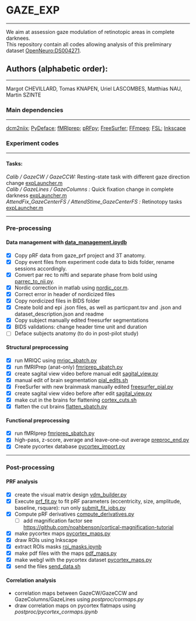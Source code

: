 # GAZE_EXP
---
We aim at assession gaze modulation of retinotopic areas in complete darknees.</br>
This repository contain all codes allowing analysis of this preliminary dataset [OpenNeuro:DS004271](https://openneuro.org/datasets/ds004271).

## Authors (alphabetic order): 
---
Margot CHEVILLARD, Tomas KNAPEN, Uriel LASCOMBES, Matthias NAU, Martin SZINTE

### Main dependencies
---
[dcm2niix](https://github.com/rordenlab/dcm2niix); 
[PyDeface](https://github.com/poldracklab/pydeface); 
[fMRIprep](https://fmriprep.org/en/stable/); 
[pRFpy](https://github.com/VU-Cog-Sci/prfpy); 
[FreeSurfer](https://surfer.nmr.mgh.harvard.edu/);
[FFmpeg](https://ffmpeg.org/);
[FSL](https://fsl.fmrib.ox.ac.uk);
[Inkscape](https://inkscape.org/)
</br>


### Experiment codes
---

#### Tasks:
_Calib / GazeCW / GazeCCW:_ Resting-state task with different gaze direction change [expLauncher.m](experiment_code/gazeField7T/main/expLauncher.m)</br>
_Calib / GazeLines / GazeColumns :_ Quick fixation change in complete darkness [expLauncher.m](experiment_code/pGFexp7T/main/expLauncher.m)</br>
_AttendFix_GazeCenterFS / AttendStime_GazeCenterFS :_ Retinotopy tasks [expLauncher.m](experiment_code/pRFexp7T/main/expLauncher.m)</br>

---
### Pre-processing

#### Data management with [data_management.ipydb](analysis_code/preproc/bids/data_management.ipynb)
- [x] Copy pRF data from gaze_prf project and 3T anatomy.
- [x] Copy event files from experiment code data to bids folder, rename sessions accordingly.
- [x] Convert par rec to nifti and separate phase from bold using [parrec_to_nii.py](analysis_code/preproc/bids/parrec_to_nii.py).
- [x] Nordic correction in matlab using [nordic_cor.m](analysis_code/preproc/bids/nordic_cor.m).
- [x] Correct error in header of nordicized files
- [x] Copy nordicized files in BIDS folder
- [x] Create bold and epi .json files, as well as particpant.tsv and .json and dataset_description.json and readme
- [x] Copy subject manually edited freesurfer segmentations
- [x] BIDS validations: change header time unit and duration
- [ ] Deface subjects anatomy (to do in post-pilot study)
 
#### Structural preprocessing
- [x] run MRIQC using [mriqc_sbatch.py](analysis_code/preproc/anatomical/mriqc_sbatch.py)
- [x] run fMRIPrep (anat-only) [fmriprep_sbatch.py](analysis_code/preproc/functional/fmriprep_sbatch.py)
- [x] create sagital view video before manual edit [sagital_view.py](analysis_code/preproc/anatomical/sagital_view.py)
- [x] manual edit of brain segmentation [pial_edits.sh](analysis_code/preproc/anatomical/pial_edits.sh)
- [x] FreeSurfer with new brainmask manually edited [freesurfer_pial.py](analysis_code/preproc/anatomical/freesurfer_pial.py)
- [x] create sagital view video before after edit [sagital_view.py](analysis_code/preproc/anatomical/sagital_view.py)
- [x] make cut in the brains for flattening [cortex_cuts.sh](analysis_code/preproc/anatomical/cortex_cuts.sh)
- [x] flatten the cut brains [flatten_sbatch.py](analysis_code/preproc/anatomical/flatten_sbatch.py)

#### Functional preprocessing
- [x] run fMRIprep [fmriprep_sbatch.py](analysis_code/preproc/functional/fmriprep_sbatch.py)
- [x] high-pass, z-score, average and leave-one-out average [preproc_end.py](analysis_code/preproc/functional/preproc_end.py)
- [x] Create pycortex database [pycortex_import.py](analysis_code/preproc/functional/pycortex_import.py)

---
### Post-processing

#### PRF analysis
- [x] create the visual matrix design [vdm_builder.py](analysis_code/postproc/prf/vdm_builder.py)
- [x] Execute [prf_fit.py](analysis_code/postproc/prf/fit/prf_fit.py) to fit pRF parameters (eccentricity, size, amplitude, baseline, rsquare): run only [submit_fit_jobs.py](analysis_code/postproc/prf/fit/submit_fit_jobs.py)
- [x] Compute pRF derivatives [compute_derivatives.py](analysis_code/postproc/prf/postfit/compute_derivatives.py)
    - [ ] add magnification factor see https://github.com/noahbenson/cortical-magnification-tutorial
- [x] make pycortex maps [pycortex_maps.py](analysis_code/postproc/prf/postfit/pycortex_maps.py)
- [x] draw ROIs using Inkscape
- [x] extract ROIs masks [roi_masks.ipynb](analysis_code/ROIs/roi_masks.ipynb)
- [X] make pdf files with the maps [pdf_maps.py](analysis_code/postproc/prf/postfit/pdf_maps.py)
- [x] make webgl with the pycortex dataset [pycortex_maps.py](analysis_code/postproc/prf/webgl/pycortex_webgl.py) 
- [x] send the files [send_data.sh](analysis_code/postproc/prf/webgl/send_data.sh)

#### Correlation analysis
- correlation maps between GazeCW/GazeCCW and GazeColumns/GazeLines using _postproc/cormaps.py_
- draw correlation maps on pycortex flatmaps using _postproc/pycortex_cormaps.ipynb_